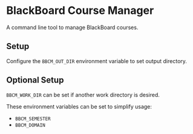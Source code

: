 # BlackBoard Course Manager

A command line tool to manage BlackBoard courses.

## Setup

Configure the `BBCM_OUT_DIR` environment variable to set output directory.

## Optional Setup

`BBCM_WORK_DIR` can be set if another work directory is desired.

These environment variables can be set to simplify usage:

* `BBCM_SEMESTER`
* `BBCM_DOMAIN`